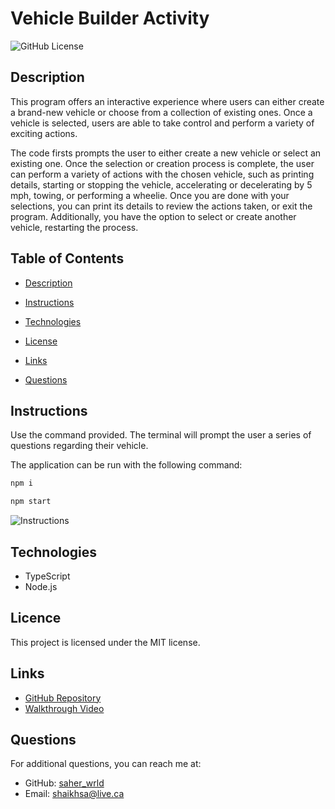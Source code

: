 # Vehicle Builder Activity 
![GitHub License](https://img.shields.io/badge/License-MIT-blue.svg)


## Description

This program offers an interactive experience where users can either create a brand-new vehicle or choose from a collection of existing ones. Once a vehicle is selected, users are able to take control and perform a variety of exciting actions.

The code firsts prompts the user to either create a new vehicle or select an existing one. Once the selection or creation process is complete, the user can perform a variety of actions with the chosen vehicle, such as printing details, starting or stopping the vehicle, accelerating or decelerating by 5 mph, towing, or performing a wheelie. Once you are done with your selections, you can print its details to review the actions taken, or exit the program. Additionally, you have the option to select or create another vehicle, restarting the process.


## Table of Contents

* [Description](#description)

* [Instructions](#instructions)

* [Technologies](#technologies)

* [License](#license)

* [Links](#links)

* [Questions](#questions)


## Instructions

Use the command provided. The terminal will prompt the user a series of questions regarding their vehicle. 

The application can be run with the following command:

```bash
npm i
```

```bash
npm start
```

![Instructions](Instructions.png)


## Technologies
* TypeScript
* Node.js


## Licence 

This project is licensed under the MIT license.


## Links

* [GitHub Repository](https://github.com/saher-wrld/Vehicle_Builder)
* [Walkthrough Video](https://drive.google.com/file/d/1rPnaIHwKifQspeITYdYsAk9u-UNci4Uy/preview)


## Questions

For additional questions, you can reach me at:
- GitHub: [saher_wrld](https://github.com/saher_wrld)
- Email: [shaikhsa@live.ca](mailto:shaikhsa@live.ca)

